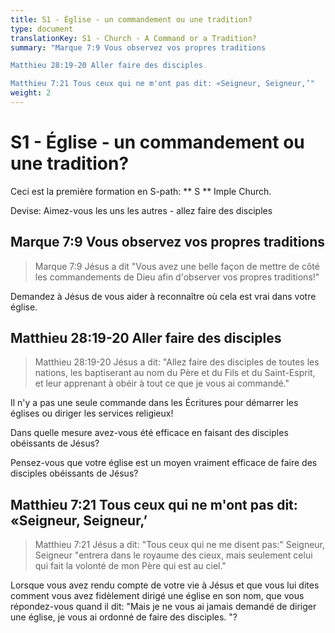 ```yaml
---
title: S1 - Église - un commandement ou une tradition?
type: document
translationKey: S1 - Church - A Command or a Tradition?
summary: "Marque 7:9 Vous observez vos propres traditions	

Matthieu 28:19-20 Aller faire des disciples	

Matthieu 7:21 Tous ceux qui ne m'ont pas dit: «Seigneur, Seigneur,’"
weight: 2
---
```

# S1 - Église - un commandement ou une tradition?

Ceci est la première formation en S-path: ** S ** Imple Church.

Devise: Aimez-vous les uns les autres - allez faire des disciples

## Marque 7:9 Vous observez vos propres traditions

>   Marque 7:9 Jésus a dit "Vous avez une belle façon de mettre de côté les commandements de Dieu afin d'observer vos propres traditions!"

Demandez à Jésus de vous aider à reconnaître où cela est vrai dans votre église.

## Matthieu 28:19-20 Aller faire des disciples

>   Matthieu 28:19-20 Jésus a dit: "Allez faire des disciples de toutes les nations, les baptiserant au nom du Père et du Fils et du Saint-Esprit, et leur apprenant à obéir à tout ce que je vous ai commandé."

Il n'y a pas une seule commande dans les Écritures pour démarrer les églises ou diriger les services religieux!

Dans quelle mesure avez-vous été efficace en faisant des disciples obéissants de Jésus?

Pensez-vous que votre église est un moyen vraiment efficace de faire des disciples obéissants de Jésus?

## Matthieu 7:21 Tous ceux qui ne m'ont pas dit: «Seigneur, Seigneur,’

>   Matthieu 7:21 Jésus a dit: "Tous ceux qui ne me disent pas:" Seigneur, Seigneur "entrera dans le royaume des cieux, mais seulement celui qui fait la volonté de mon Père qui est au ciel."

Lorsque vous avez rendu compte de votre vie à Jésus et que vous lui dites comment vous avez fidèlement dirigé une église en son nom, que vous répondez-vous quand il dit: "Mais je ne vous ai jamais demandé de diriger une église, je vous ai ordonné de faire des disciples. "?


